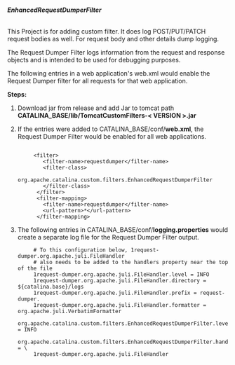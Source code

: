 ###### **EnhancedRequestDumperFilter**

This Project is for adding custom filter. It does log POST/PUT/PATCH request bodies as well. For request body and other details dump logging.

The Request Dumper Filter logs information from the request and response objects and is intended to be used for debugging purposes.

The following entries in a web application's web.xml would enable the Request Dumper filter for all requests for that web application.

**Steps:**

1. Download jar from release and add Jar to tomcat path **CATALINA_BASE/lib/TomcatCustomFilters-< VERSION >.jar** 

2. If the entries were added to CATALINA_BASE/conf/**web.xml**, the Request Dumper Filter would be enabled for all web applications.

    ```
    
         <filter>
            <filter-name>requestdumper</filter-name>
            <filter-class>
                org.apache.catalina.custom.filters.EnhancedRequestDumperFilter
            </filter-class>
          </filter>
          <filter-mapping>
            <filter-name>requestdumper</filter-name>
            <url-pattern>*</url-pattern>
          </filter-mapping>
    
    ```

3. The following entries in CATALINA_BASE/conf/**logging.properties** would create a separate log file for the Request Dumper Filter output.
    
    ```
         # To this configuration below, 1request-dumper.org.apache.juli.FileHandler
         # also needs to be added to the handlers property near the top of the file
         1request-dumper.org.apache.juli.FileHandler.level = INFO
         1request-dumper.org.apache.juli.FileHandler.directory = ${catalina.base}/logs
         1request-dumper.org.apache.juli.FileHandler.prefix = request-dumper.
         1request-dumper.org.apache.juli.FileHandler.formatter = org.apache.juli.VerbatimFormatter
         org.apache.catalina.custom.filters.EnhancedRequestDumperFilter.level = INFO
         org.apache.catalina.custom.filters.EnhancedRequestDumperFilter.handlers = \
         1request-dumper.org.apache.juli.FileHandler
    ```